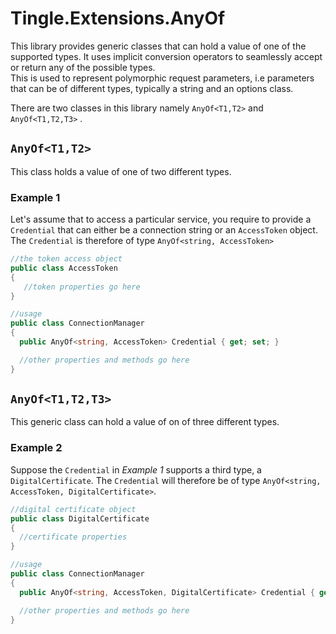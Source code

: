 ﻿# Tingle.Extensions.AnyOf

This library provides generic classes that can hold a value of one of the supported types. It uses implicit conversion operators to seamlessly accept or return any of the possible types.  
This is used to represent polymorphic request parameters, i.e parameters that can be of different types, typically a string and an options class.

There are two classes in this library namely `AnyOf<T1,T2>` and `AnyOf<T1,T2,T3>`
.

## `AnyOf<T1,T2>`  
This class holds a value of one of two different types.  

### Example 1 
Let's assume that to access a particular service, you require to provide a `Credential` that can either be a connection string or an `AccessToken` object. The `Credential` is therefore of type `AnyOf<string, AccessToken>`

```csharp
//the token access object
public class AccessToken 
{
   //token properties go here 
}

//usage
public class ConnectionManager 
{
  public AnyOf<string, AccessToken> Credential { get; set; }

  //other properties and methods go here
}

```  


## `AnyOf<T1,T2,T3>`  
This generic class can hold a value of on of three different types.  

### Example 2 

Suppose the `Credential` in _Example 1_ supports a third type, a `DigitalCertificate`. The `Credential` will therefore be of type `AnyOf<string, AccessToken, DigitalCertificate>`. 

```csharp
//digital certificate object
public class DigitalCertificate
{
  //certificate properties
}

//usage
public class ConnectionManager 
{
  public AnyOf<string, AccessToken, DigitalCertificate> Credential { get; set; }

  //other properties and methods go here
}

```
 
 


